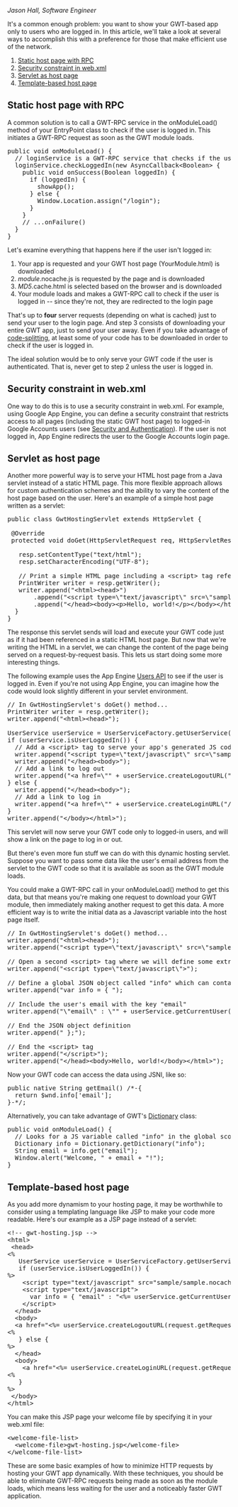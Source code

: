 <p><i>Jason Hall, Software Engineer</i></p>

<p>It's a common enough problem: you want to show your GWT-based app
only to users who are logged in. In this article, we'll take a look at
several ways to accomplish this with a preference for those that make
efficient use of the network.</p>

<ol class="toc" id="pageToc">
  <li><a href="#static">Static host page with RPC</a></li>
  <li><a href="#webxml">Security constraint in web.xml</a></li>
  <li><a href="#servlet">Servlet as host page</a></li>
  <li><a href="#template">Template-based host page</a></li>
</ol>

<h2 id="static">Static host page with RPC</h2>

<p>A common solution is to call a GWT-RPC
service in the onModuleLoad() method of your EntryPoint class to check
if the user is logged in. This initiates a GWT-RPC request as soon as
the GWT module loads.</p>

<pre class="prettyprint">
public void onModuleLoad() {
  // loginService is a GWT-RPC service that checks if the user is logged in
  loginService.checkLoggedIn(new AsyncCallback&lt;Boolean&gt; {
    public void onSuccess(Boolean loggedIn) {
      if (loggedIn) {
        showApp();
      } else {
        Window.Location.assign(&quot;/login&quot;);
      }
    }
    // ...onFailure()
  }
}
</pre>

<p>Let's examine everything that happens here if the user isn't logged in:</p>

<ol>
<li>Your app is requested and your GWT host page (YourModule.html) is downloaded</li>
<li><var>module</var>.nocache.js is requested by the page and is downloaded</li>
<li><var>MD5</var>.cache.html is selected based on the browser and is downloaded</li>
<li>Your module loads and makes a GWT-RPC call to check if the user is logged in -- since they're not, they are redirected to the login page</li>
</ol>

<p>That's up to <b>four</b> server requests (depending on what is cached)
just to send your user to the login page. And step 3 consists of
downloading your entire GWT app, just to send your user away. Even if
you take advantage of <a href="../doc/latest/DevGuideCodeSplitting.html">code-splitting</a>,
at least some of your code has to be downloaded in order to check if the user is logged in.</p>

<p>The ideal solution would be to only serve your GWT code if the
user is authenticated. That is, never get to step 2 unless the user is
logged in.</p>

<h2 id="webxml">Security constraint in web.xml</h2>
<p>One way to do this is to use a security constraint in web.xml.
For example, using Google App Engine, you can define a security
constraint that restricts access to all pages (including the static GWT host page)
to logged-in Google Accounts users (see
<a href="https://developers.google.com/appengine/docs/java/config/webxml#Security_and_Authentication">Security and Authentication</a>). If the user is not logged in, App Engine redirects the user
to the Google Accounts login page.</p>

<h2 id="servlet">Servlet as host page</h2>
<p>Another more powerful way is to serve your HTML host page from a Java 
servlet instead of a static HTML page. This more flexible approach allows 
for custom authentication schemes and the ability to vary the content of 
the host page based on the user. Here's an example of a simple host page
written as a servlet:</p>

<pre class="prettyprint">
public class GwtHostingServlet extends HttpServlet {

 @Override
 protected void doGet(HttpServletRequest req, HttpServletResponse resp) throws IOException {

   resp.setContentType(&quot;text/html&quot;);
   resp.setCharacterEncoding(&quot;UTF-8&quot;);

   // Print a simple HTML page including a &lt;script&gt; tag referencing your GWT module as the response
   PrintWriter writer = resp.getWriter();
   writer.append(&quot;&lt;html&gt;&lt;head&gt;&quot;)
       .append(&quot;&lt;script type=\&quot;text/javascript\&quot; src=\&quot;sample/sample.nocache.js\&quot;&gt;&lt;/script&gt;&quot;)
       .append(&quot;&lt;/head&gt;&lt;body&gt;&lt;p&gt;Hello, world!&lt;/p&gt;&lt;/body&gt;&lt;/html&gt;&quot;);
  }
}
</pre>

<p>The response this servlet sends will load and execute your GWT
code just as if it had been referenced in a static HTML host page. But
now that we're writing the HTML in a servlet, we can change the content
of the page being served on a request-by-request basis. This lets us
start doing some more interesting things.</p>

<p>The following example uses the App Engine
<a href="https:developers.google.com/appengine/docs/java/users/overview">Users API</a> to see if the
user is logged in. Even if you're not using App Engine, you can imagine
how the code would look slightly different in your servlet environment.</p>

<pre class="prettyprint">
// In GwtHostingServlet's doGet() method...
PrintWriter writer = resp.getWriter();
writer.append(&quot;&lt;html&gt;&lt;head&gt;&quot;);

UserService userService = UserServiceFactory.getUserService();
if (userService.isUserLoggedIn()) {
  // Add a &lt;script&gt; tag to serve your app's generated JS code
  writer.append(&quot;&lt;script type=\&quot;text/javascript\&quot; src=\&quot;sample/sample.nocache.js\&quot;&gt;&lt;/script&gt;&quot;);
  writer.append(&quot;&lt;/head&gt;&lt;body&gt;&quot;);
  // Add a link to log out
  writer.append(&quot;&lt;a href=\&quot;&quot; + userService.createLogoutURL(&quot;/&quot;) + &quot;\&quot;&gt;Log out&lt;/a&gt;&quot;);
} else {
  writer.append(&quot;&lt;/head&gt;&lt;body&gt;&quot;);
  // Add a link to log in
  writer.append(&quot;&lt;a href=\&quot;&quot; + userService.createLoginURL(&quot;/&quot;) + &quot;\&quot;&gt;Log in&lt;/a&gt;&quot;);
}
writer.append(&quot;&lt;/body&gt;&lt;/html&gt;&quot;);
</pre>

<p>This servlet will now serve your GWT code only to logged-in
users, and will show a link on the page to log in or out.</p>

<p>But there's even more fun stuff we can do with this dynamic
hosting servlet. Suppose you want to pass some data like the user's
email address from the servlet to the GWT code so that it is available
as soon as the GWT module loads.</p>

<p>You could make a GWT-RPC call in your onModuleLoad() method to
get this data, but that means you're making one request to download your
GWT module, then immediately making another request to get this data. A
more efficient way is to write the initial data as a Javascript variable
into the host page itself.</p>

<pre class="prettyprint">
// In GwtHostingServlet's doGet() method...
writer.append(&quot;&lt;html&gt;&lt;head&gt;&quot;);
writer.append(&quot;&lt;script type=\&quot;text/javascript\&quot; src=\&quot;sample/sample.nocache.js\&quot;&gt;&lt;/script&gt;&quot;);

// Open a second &lt;script&gt; tag where we will define some extra data
writer.append(&quot;&lt;script type=\&quot;text/javascript\&quot;&gt;&quot;);

// Define a global JSON object called &quot;info&quot; which can contain some simple key/value pairs
writer.append(&quot;var info = { &quot;);

// Include the user's email with the key &quot;email&quot;
writer.append(&quot;\&quot;email\&quot; : \&quot;&quot; + userService.getCurrentUser().getEmail() + &quot;\&quot;&quot;);

// End the JSON object definition
writer.append(&quot; };&quot;);

// End the &lt;script&gt; tag
writer.append(&quot;&lt;/script&gt;&quot;);
writer.append(&quot;&lt;/head&gt;&lt;body&gt;Hello, world!&lt;/body&gt;&lt;/html&gt;&quot;);
</pre>

<p>Now your GWT code can access the data using JSNI, like so:</p>
<pre class="prettyprint">
public native String getEmail() /*-{
  return $wnd.info['email'];
}-*/;
</pre>

<p>Alternatively, you can take advantage of GWT's
<a href="/javadoc/latest/com/google/gwt/i18n/client/Dictionary.html">Dictionary</a> class:</p>

<pre class="prettyprint">
public void onModuleLoad() {
  // Looks for a JS variable called &quot;info&quot; in the global scope
  Dictionary info = Dictionary.getDictionary(&quot;info&quot;);
  String email = info.get(&quot;email&quot;);
  Window.alert(&quot;Welcome, &quot; + email + &quot;!&quot;);
}
</pre>

<h2 id="template">Template-based host page</h2>
<p>As you add more dynamism to your hosting page, it may be
worthwhile to consider using a templating language like JSP to make your
code more readable. Here's our example as a JSP page instead of a
servlet:</p>

<pre class="prettyprint">
&lt;!-- gwt-hosting.jsp --&gt;
&lt;html&gt;
 &lt;head&gt;
&lt;%
   UserService userService = UserServiceFactory.getUserService();
   if (userService.isUserLoggedIn()) {
%&gt;
    &lt;script type=&quot;text/javascript&quot; src=&quot;sample/sample.nocache.js&quot;&gt;&lt;/script&gt;
    &lt;script type=&quot;text/javascript&quot;&gt;
      var info = { &quot;email&quot; : &quot;&lt;%= userService.getCurrentUser().getEmail() %&gt;&quot; };
    &lt;/script&gt;
  &lt;/head&gt;
  &lt;body&gt;
  &lt;a href=&quot;&lt;%= userService.createLogoutURL(request.getRequestURI()) %&gt;&quot;&gt;Log out&lt;/a&gt;
&lt;%
   } else {
%&gt;
  &lt;/head&gt;
  &lt;body&gt;
    &lt;a href=&quot;&lt;%= userService.createLoginURL(request.getRequestURI()) %&gt;&quot;&gt;Log in&lt;/a&gt;
&lt;%
   }
%&gt;
 &lt;/body&gt;
&lt;/html&gt;
</pre>

<p>You can make this JSP page your welcome file by specifying it in your web.xml file:</p>
<pre class="prettyprint">
&lt;welcome-file-list&gt;
  &lt;welcome-file&gt;gwt-hosting.jsp&lt;/welcome-file&gt;
&lt;/welcome-file-list&gt;
</pre>

<p>These are some basic examples of how to minimize HTTP requests by
hosting your GWT app dynamically. With these techniques, you should be
able to eliminate GWT-RPC requests being made as soon as the module
loads, which means less waiting for the user and a noticeably faster GWT
application.</p>

